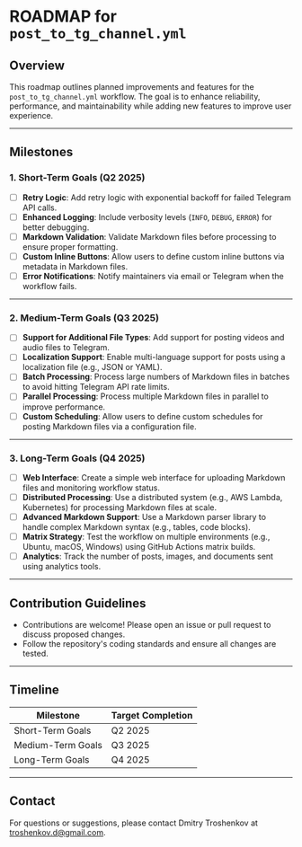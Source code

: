 # ROADMAP for `post_to_tg_channel.yml`

## Overview
This roadmap outlines planned improvements and features for the `post_to_tg_channel.yml` workflow. The goal is to enhance reliability, performance, and maintainability while adding new features to improve user experience.

---

## Milestones

### **1. Short-Term Goals (Q2 2025)**
- [ ] **Retry Logic**: Add retry logic with exponential backoff for failed Telegram API calls.
- [ ] **Enhanced Logging**: Include verbosity levels (`INFO`, `DEBUG`, `ERROR`) for better debugging.
- [ ] **Markdown Validation**: Validate Markdown files before processing to ensure proper formatting.
- [ ] **Custom Inline Buttons**: Allow users to define custom inline buttons via metadata in Markdown files.
- [ ] **Error Notifications**: Notify maintainers via email or Telegram when the workflow fails.

---

### **2. Medium-Term Goals (Q3 2025)**
- [ ] **Support for Additional File Types**: Add support for posting videos and audio files to Telegram.
- [ ] **Localization Support**: Enable multi-language support for posts using a localization file (e.g., JSON or YAML).
- [ ] **Batch Processing**: Process large numbers of Markdown files in batches to avoid hitting Telegram API rate limits.
- [ ] **Parallel Processing**: Process multiple Markdown files in parallel to improve performance.
- [ ] **Custom Scheduling**: Allow users to define custom schedules for posting Markdown files via a configuration file.

---

### **3. Long-Term Goals (Q4 2025)**
- [ ] **Web Interface**: Create a simple web interface for uploading Markdown files and monitoring workflow status.
- [ ] **Distributed Processing**: Use a distributed system (e.g., AWS Lambda, Kubernetes) for processing Markdown files at scale.
- [ ] **Advanced Markdown Support**: Use a Markdown parser library to handle complex Markdown syntax (e.g., tables, code blocks).
- [ ] **Matrix Strategy**: Test the workflow on multiple environments (e.g., Ubuntu, macOS, Windows) using GitHub Actions matrix builds.
- [ ] **Analytics**: Track the number of posts, images, and documents sent using analytics tools.

---

## Contribution Guidelines
- Contributions are welcome! Please open an issue or pull request to discuss proposed changes.
- Follow the repository's coding standards and ensure all changes are tested.

---

## Timeline
| Milestone           | Target Completion |
|---------------------|-------------------|
| Short-Term Goals    | Q2 2025          |
| Medium-Term Goals   | Q3 2025          |
| Long-Term Goals     | Q4 2025          |

---

## Contact
For questions or suggestions, please contact Dmitry Troshenkov at <troshenkov.d@gmail.com>.